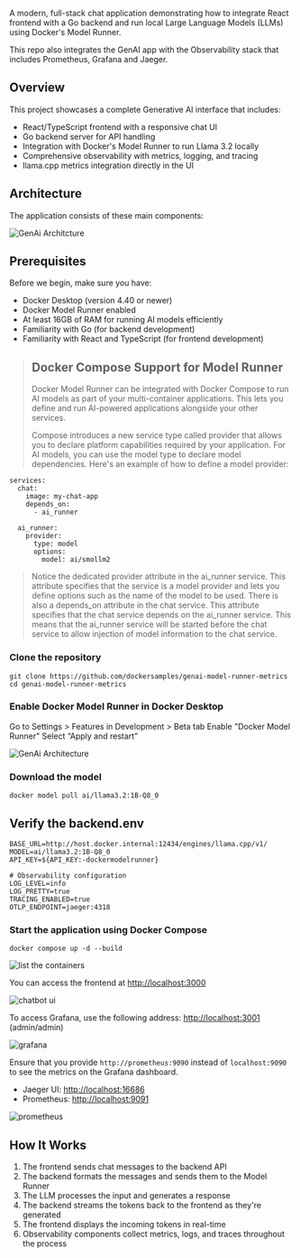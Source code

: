 


A modern, full-stack chat application demonstrating how to integrate React frontend with a Go backend and run local Large Language Models (LLMs) using Docker's Model Runner.

This repo also integrates the GenAI app with the Observability stack that includes Prometheus, Grafana and Jaeger.

## Overview

This project showcases a complete Generative AI interface that includes:

-  React/TypeScript frontend with a responsive chat UI
-  Go backend server for API handling
-  Integration with Docker's Model Runner to run Llama 3.2 locally
-  Comprehensive observability with metrics, logging, and tracing
-  llama.cpp metrics integration directly in the UI

## Architecture

The application consists of these main components:

![GenAi Architcture](../images/genai-arch.png)

## Prerequisites

Before we begin, make sure you have:

- Docker Desktop (version 4.40 or newer) 
- Docker Model Runner enabled
- At least 16GB of RAM for running AI models efficiently
- Familiarity with Go (for backend development)
- Familiarity with React and TypeScript (for frontend development)


> ## Docker Compose Support for Model Runner
> 
> Docker Model Runner can be integrated with Docker Compose to run AI models as part of your multi-container applications.
This lets you define and run AI-powered applications alongside your other services.
> 
> Compose introduces a new service type called provider that allows you to declare platform capabilities required by your application. For AI models, you can use the model type to declare model dependencies.
> Here's an example of how to define a model provider:


```
services:
  chat:
    image: my-chat-app
    depends_on:
      - ai_runner

  ai_runner:
    provider:
      type: model
      options:
        model: ai/smollm2
```

> Notice the dedicated provider attribute in the ai_runner service.
> This attribute specifies that the service is a model provider and lets you define options such as the name of the model to be used.
> There is also a depends_on attribute in the chat service.
> This attribute specifies that the chat service depends on the ai_runner service.
>This means that the ai_runner service will be started before the chat service to allow injection of model information to the chat service.


### Clone the repository

```
git clone https://github.com/dockersamples/genai-model-runner-metrics
cd genai-model-runner-metrics
```

### Enable Docker Model Runner in Docker Desktop

Go to Settings > Features in Development > Beta tab
Enable "Docker Model Runner"
Select “Apply and restart”

![GenAi Architecture](../images/dmr-enable.png)



### Download the model

```
docker model pull ai/llama3.2:1B-Q8_0
```

## Verify the backend.env 

```
BASE_URL=http://host.docker.internal:12434/engines/llama.cpp/v1/
MODEL=ai/llama3.2:1B-Q8_0
API_KEY=${API_KEY:-dockermodelrunner}

# Observability configuration
LOG_LEVEL=info
LOG_PRETTY=true
TRACING_ENABLED=true
OTLP_ENDPOINT=jaeger:4318
```


### Start the application using Docker Compose

```
docker compose up -d --build
```

![list the containers](../images/list-containers.png)

You can access the frontend at [http://localhost:3000](http://localhost:3000)


![chatbot ui](../images/chatbot-ui.png)

To access Grafana, use the following address: [http://localhost:3001](http://localhost:3001) (admin/admin)

![grafana](../images/grafana-dashboard.png)
  
Ensure that you provide `http://prometheus:9090` instead of `localhost:9090` to see the metrics on the Grafana dashboard.

   - Jaeger UI: [http://localhost:16686](http://localhost:16686)
   - Prometheus: [http://localhost:9091](http://localhost:9091)

![prometheus](../images/prometheus-ui.png)

## How It Works

1. The frontend sends chat messages to the backend API
2. The backend formats the messages and sends them to the Model Runner
3. The LLM processes the input and generates a response
4. The backend streams the tokens back to the frontend as they're generated
5. The frontend displays the incoming tokens in real-time
6. Observability components collect metrics, logs, and traces throughout the process


